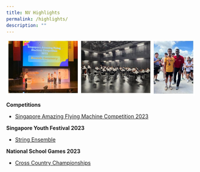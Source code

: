 ```yaml
---
title: NV Highlights
permalink: /highlights/
description: ""
---
```

![](/images/highlightscollage.JPG)

**Competitions**
* [Singapore Amazing Flying Machine Competition 2023](safmc2023)

 **Singapore Youth Festival 2023**
* [String Ensemble](syf2023strings)

**National School Games 2023**
* [Cross Country Championships](crosscountry)
